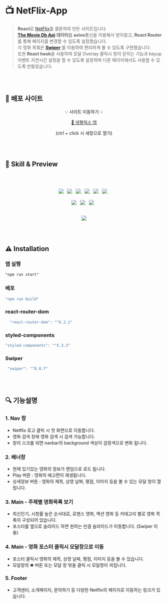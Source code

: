 # 📺 NetFlix-App
  
> **React**로 [NetFlix](https://www.netflix.com/)를 클론하여 만든 사이트입니다.<br/>
**[The Movie Db Api](https://www.themoviedb.org/?language=ko) 데이터**를 **axios**통신을 이용해서 받아왔고, **React Router**를 통해 페이지를 변경할 수 있도록 설정했습니다.<br/>
각 영화 목록은 **[Swiper](https://swiperjs.com/)** 를 이용하여 편리하게 볼 수 있도록 구현했습니다.<br/>
또한 **React hook**을 사용하여 모달 Overlay 클릭시 창이 닫히는 기능과 keyup이벤트 지연시간 설정을 할 수 있도록 설정하여 다른 페이지에서도 사용할 수 있도록 만들었습니다.


<br/>
<br/>

## 📌 배포 사이트
<div align="center">   
    
    
  💡 사이트 이동하기 💡  
  

   [🔗 넷플릭스 앱](https://jeongmmin.github.io/Netflix-App/)
  
 
  (ctrl + click 시 새창으로 열기)
  
</div>

<br/>
<br/>
 

## 📝 Skill & Preview
<br/>
<br/>
<p align="center">
<img src="https://img.shields.io/badge/HTML5-E34F26?style=for-the-badge&logo=HTML5&logoColor=white"/> &nbsp
<img src="https://img.shields.io/badge/JavaScript-F7DF1E?style=for-the-badge&logo=JavaScript&logoColor=white"/> &nbsp
<img src="https://img.shields.io/badge/CSS3-1572B6?style=for-the-badge&logo=CSS3&logoColor=white"/> &nbsp
<img src="https://img.shields.io/badge/Styled Component-DB7093?style=for-the-badge&logo=styled-components&logoColor=white"/> &nbsp 
<img src="https://img.shields.io/badge/React-61DAFB?style=for-the-badge&logo=React&logoColor=white"/> &nbsp
<img src="https://img.shields.io/badge/React hook-61DAFB?style=for-the-badge&logo=React&logoColor=white"/> &nbsp
<br/>
<br/>
<img src="https://img.shields.io/badge/React Router-CA4245?style=for-the-badge&logo=React Router&logoColor=white"/> &nbsp 
<img src="https://img.shields.io/badge/Swiper-6332F6?style=for-the-badge&logo=Swiper&logoColor=white"/> &nbsp
<img src="https://img.shields.io/badge/The Movie Database-111111?style=for-the-badge&logo=The Movie Database&logoColor=01B4E4"/> &nbsp
<br/>
<br/>
<p align="center">
<img src="https://user-images.githubusercontent.com/82005305/161022447-836e5369-7bf3-4194-ae1c-ad68e6d9c560.gif">
</p> 


<br/>
<br/>

## ⚠ Installation

### **앱 실행**

```
"npm run start"
```

### **배포**

```jsx
"npm run build"
```

### react-router-dom

```jsx
  "react-router-dom": "^6.2.2"
```

### styled-components

```jsx
"styled-components": "^5.3.3"
```

### Swiper

```jsx
 "swiper": "^8.0.7"
```



<br/>
<br/>

## 🔍 기능설명

### 1. Nav 창

- Netflix 로고 클릭 시 첫 화면으로 이동합니다.
- 영화 검색 창에 영화 검색 시 검색 가능합니다.
- 창이 스크롤 되면 navbar의 background 색상이 검정색으로 변화 됩니다.

### 2. 배너창

- 현재 있기있는 영화의 정보가 랜덤으로 로드 됩니다.
- Play 버튼 : 영화의 예고편이 재생됩니다.
- 상세정보 버튼 : 영화의 제목, 상영 날짜, 평점, 이미지 등을 볼 수 있는 모달 창이 열립니다.


### 3. Main - 주제별 영화목록 보기

- 최신인기, 시청률 높은 순서대로, 로맨스 영화, 액션 영화 등 카테고리 별로 영화 목록이 구성되어 있습니다.
- 포스터를 옆으로 슬라이드 하면 원하는 만큼 슬라이드가 이동합니다. (Swiper 이용)

### 4. Main - 영화 포스터 클릭시 모달창으로 이동

- 포스터 클릭시 영화의 제목, 상영 날짜, 평점, 이미지 등을 볼 수 있습니다.
- 모달창의 ✖ 버튼 또는 모달 창 밖을 클릭 시 모달창이 꺼집니다.
 
### 5. Footer

- 고객센터, 소개페이지, 문의하기 등 다양한 Netflix의 페이지로 이동하는 링크가 있습니다.

